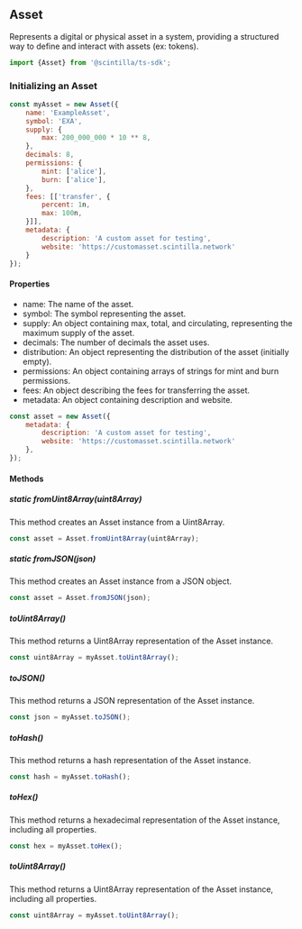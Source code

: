 ## Asset

Represents a digital or physical asset in a system, providing a structured way to define and interact with assets (ex: tokens).

```js
import {Asset} from '@scintilla/ts-sdk';
```

### Initializing an Asset

```javascript
const myAsset = new Asset({
    name: 'ExampleAsset',
    symbol: 'EXA',
    supply: {
        max: 200_000_000 * 10 ** 8,
    },
    decimals: 8,
    permissions: {
        mint: ['alice'],
        burn: ['alice'],
    },
    fees: [['transfer', {
        percent: 1n,
        max: 100n,
    }]],
    metadata: {
        description: 'A custom asset for testing',
        website: 'https://customasset.scintilla.network'
    }
});
```

#### Properties
- name: The name of the asset.
- symbol: The symbol representing the asset.
- supply: An object containing max, total, and circulating, representing the maximum supply of the asset.
- decimals: The number of decimals the asset uses.
- distribution: An object representing the distribution of the asset (initially empty).
- permissions: An object containing arrays of strings for mint and burn permissions.
- fees: An object describing the fees for transferring the asset.
- metadata: An object containing description and website.
```javascript
const asset = new Asset({
    metadata: {
        description: 'A custom asset for testing',
        website: 'https://customasset.scintilla.network'
    },
});
```

#### Methods

##### static fromUint8Array(uint8Array)
This method creates an Asset instance from a Uint8Array.

```javascript
const asset = Asset.fromUint8Array(uint8Array);
```

##### static fromJSON(json)
This method creates an Asset instance from a JSON object.

```javascript
const asset = Asset.fromJSON(json);
```

##### toUint8Array()
This method returns a Uint8Array representation of the Asset instance.

```javascript
const uint8Array = myAsset.toUint8Array();
```

##### toJSON()
This method returns a JSON representation of the Asset instance.

```javascript
const json = myAsset.toJSON();
```

##### toHash()
This method returns a hash representation of the Asset instance.

```javascript
const hash = myAsset.toHash();
```

##### toHex()
This method returns a hexadecimal representation of the Asset instance, including all properties.

```javascript
const hex = myAsset.toHex();
```

##### toUint8Array()
This method returns a Uint8Array representation of the Asset instance, including all properties.

```javascript
const uint8Array = myAsset.toUint8Array();
```
